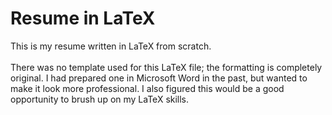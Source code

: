 # Resume in LaTeX

This is my resume written in LaTeX from scratch. <br /> <br />
There was no template used for this LaTeX file; the formatting is completely original. I had prepared one in Microsoft Word in the past, but wanted to make it look more professional. I also figured this would be a good opportunity to brush up on my LaTeX skills. 
